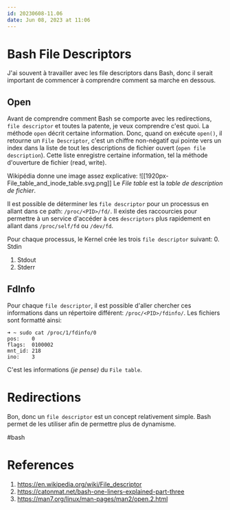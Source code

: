 ```yaml
---
id: 20230608-11.06
date: Jun 08, 2023 at 11:06
---
```


# Bash File Descriptors
J'ai souvent à travailler avec les file descriptors dans Bash, donc il serait important de commencer à comprendre comment sa marche en dessous.

## Open
Avant de comprendre comment Bash se comporte avec les redirections, `file descriptor` et toutes la patente, je veux comprendre c'est quoi. La méthode `open` décrit certaine information. Donc, quand on exécute `open()`, il retourne un `File Descriptor`, c'est un chiffre non-négatif qui pointe vers un index dans la liste de tout les descriptions de fichier ouvert (`open file description`). Cette liste enregistre certaine information, tel la méthode d'ouverture de fichier (read, write).

Wikipédia donne une image assez explicative:
![[1920px-File_table_and_inode_table.svg.png]]
Le *File table* est la *table de description de fichier*.

Il est possible de déterminer les `file descriptor` pour un processus en allant dans ce path: `/proc/<PID>/fd/`. Il existe des raccourcies pour permettre à un service d'accéder à ces `descriptors` plus rapidement en allant dans `/proc/self/fd` ou `/dev/fd`. 

Pour chaque processus, le Kernel crée les trois `file descriptor` suivant:
0. Stdin
1. Stdout
2. Stderr

## FdInfo
Pour chaque `file descriptor`, il est possible d'aller chercher ces informations dans un répertoire différent: `/proc/<PID>/fdinfo/`. Les fichiers sont formatté ainsi:
```
➜ ~ sudo cat /proc/1/fdinfo/0
pos:    0
flags:  0100002
mnt_id: 218
ino:    3
```

C'est les informations *(je pense)* du `File table`.

# Redirections
Bon, donc un `file descriptor` est un concept relativement simple. Bash permet de les utiliser afin de permettre plus de dynamisme. 

#bash

# References
1. https://en.wikipedia.org/wiki/File_descriptor
2. https://catonmat.net/bash-one-liners-explained-part-three
3. https://man7.org/linux/man-pages/man2/open.2.html